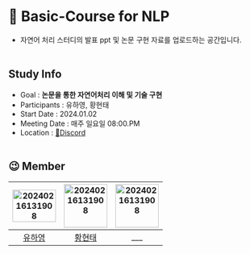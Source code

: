 # 📰 Basic-Course for NLP
- 자연어 처리 스터디의 발표 ppt 및 논문 구현 자료를 업로드하는 공간입니다.
</br></br>

## Study Info
* Goal : **논문을 통한 자연어처리 이해 및 기술 구현**
* Participants : 유하영, 황현태
* Start Date : 2024.01.02
* Meeting Date : 매주 일요일 08:00.PM
* Location : [👾Discord](https://discord.gg/9ueDpCMz)
</br></br>

## 😉 Member
| <img width="86" alt="20240216131908" src="https://github.com/NLP-Study-JAPPU/.github/assets/90309728/6fc6070b-e3a2-417c-b42e-63440a386840"  width="50%" height="50%"> |<img width="86" alt="20240216131908" src="https://github.com/NLP-Study-JAPPU/.github/assets/90309728/80749e64-956f-4e4f-bdc4-70bc53321ecf">|<img width="86" alt="20240216131908" src="https://github.com/NLP-Study-JAPPU/.github/assets/90309728/51fb5309-a930-4e7d-b815-f2735f29821a">|
|:---:|:---:|:---:|
|[유하영](https://github.com/Hayeonggg)|[황현태](https://github.com/Oneul-hyeon)|___|

